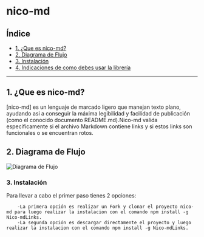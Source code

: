 # nico-md

## Índice

* [1. ¿Que es nico-md?](#1¿Que-es-Md-Links?)
* [2. Diagrama de Flujo](#2Diagrama-de-Flujo)
* [3. Instalación](#3Instalación)
* [4. Indicaciones de como debes usar la librería](#4Indicaciones-de-como-debes-usar-la-librería)


***

## 1. ¿Que es nico-md? 

[nico-md] es un lenguaje de marcado ligero que manejan texto plano, ayudando asi a conseguir la máxima legibilidad y facilidad de  publicación (como  el conocido documento README.md).Nico-md valida especificamente si el archivo Markdown contiene links y si estos links son funcionales o se encuentran rotos.


## 2. Diagrama de Flujo

![Diagrama de Flujo](https://github.com/nicolarabarca/SCL017-md-link/blob/Borrador/assets/Untitled%20Diagram%20(7).png)

### 3. Instalación 

  Para llevar a cabo el primer paso tienes 2 opciones:
  
        -La primera opción es realizar un Fork y clonar el proyecto nico-md para luego realizar la instalacion con el comando npm install -g Nico-mdLinks. 
        -La segunda opción es descargar directamente el proyecto y luego realizar la instalacion con el comando npm install -g Nico-mdLinks. 
        
        
  
